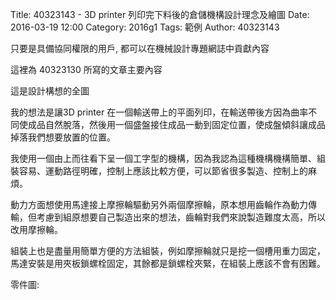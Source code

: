 Title: 40323143 - 3D printer 列印完下料後的倉儲機構設計理念及繪圖
Date: 2016-03-19 12:00
Category: 2016g1
Tags: 範例
Author: 40323143

只要是具備協同權限的用戶, 都可以在機械設計專題網誌中貢獻內容

<!-- PELICAN_END_SUMMARY -->

這裡為 40323130 所寫的文章主要內容

這是設計構想的全圖

 <script src="https://embed.github.com/view/3d/coursemdetw/project_site/gh-pages/blog/theme/files/40323143/asm0001.stl"></script>
 
我的想法是讓3D printer 在一個輸送帶上的平面列印，在輸送帶後方因為曲率不同使成品自然脫落，然後用一個盛盤接住成品一動到固定位置，使成盤傾斜讓成品掉落我們想要放置的位置。

我使用一個由上而往看下呈一個工字型的機構，因為我認為這種機構機構簡單、組裝容易、運動路徑明確，控制上應該比較方便，可以節省很多製造、控制上的麻煩。
        
動力方面想使用馬達接上摩擦輪驅動另外兩個摩擦輪，原本想用齒輪作為動力傳輸，但考慮到組原想要自己製造出來的想法，齒輪對我們來說製造難度太高，所以改用摩擦輪。
        
組裝上也是盡量用簡單方便的方法組裝，例如摩擦輪就只是挖一個槽用重力固定，馬達安裝是用夾板鎖螺栓固定，其餘都是鎖螺栓夾緊，在組裝上應該不會有困難。
        
零件圖:

<script src="https://embed.github.com/view/3d/coursemdetw/project_site/gh-pages/blog/theme/files/40323143/1long.stl"></script> 
<script src="https://embed.github.com/view/3d/coursemdetw/project_site/gh-pages/blog/theme/files/40323143/2long.stl"></script>
<script src="https://embed.github.com/view/3d/coursemdetw/project_site/gh-pages/blog/theme/files/40323143/3.stl"></script>
<script src="https://embed.github.com/view/3d/coursemdetw/project_site/gh-pages/blog/theme/files/40323143/3long.stl"></script>
<script src="https://embed.github.com/view/3d/coursemdetw/project_site/gh-pages/blog/theme/files/40323143/4-02.stl"></script>
<script src="https://embed.github.com/view/3d/coursemdetw/project_site/gh-pages/blog/theme/files/40323143/4-46.stl"></script>
<script src="https://embed.github.com/view/3d/coursemdetw/project_site/gh-pages/blog/theme/files/40323143/5.stl"></script>
<script src="https://embed.github.com/view/3d/coursemdetw/project_site/gh-pages/blog/theme/files/40323143/6.stl"></script>
<script src="https://embed.github.com/view/3d/coursemdetw/project_site/gh-pages/blog/theme/files/40323143/6-3.stl"></script>
<script src="https://embed.github.com/view/3d/coursemdetw/project_site/gh-pages/blog/theme/files/40323143/46-2.stl"></script>
<script src="https://embed.github.com/view/3d/coursemdetw/project_site/gh-pages/blog/theme/files/40323143/a.stl"></script>
<script src="https://embed.github.com/view/3d/coursemdetw/project_site/gh-pages/blog/theme/files/40323143/b.stl"></script>